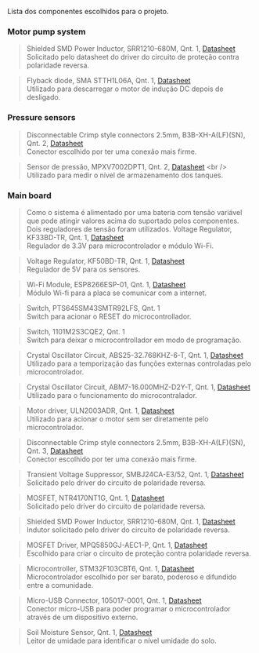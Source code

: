 Lista dos componentes escolhidos para o projeto.

### Motor pump system

> Shielded SMD Power Inductor, SRR1210-680M, Qnt. 1, [Datasheet](https://www.mouser.com/datasheet/2/54/srr1210-1391529.pdf)
> <br />
> Solicitado pelo datasheet do driver do circuito de proteção contra polaridade reversa.

> Flyback diode, SMA STTH1L06A, Qnt. 1, [Datasheet](https://www.mouser.com/datasheet/2/389/cd00002694-1796086.pdf)
> <br />
> Utilizado para descarregar o motor de indução DC depois de desligado.

### Pressure sensors

> Disconnectable Crimp style connectors 2.5mm, B3B-XH-A(LF)(SN), Qnt. 2, [Datasheet](https://www.jst-mfg.com/product/pdf/eng/eXH.pdf)
> <br />
> Conector escolhido por ter uma conexão mais firme.

> Sensor de pressão, MPXV7002DPT1, Qnt. 2, [Datasheet]([https://www.mouser.com/datasheet/2/302/MPXV7002-1127332.pdf](https://www.mouser.com/datasheet/2/302/MPXV7002-1127332.pdf))
> <br />
> Utilizado para medir o nível de armazenamento dos tanques.

### Main board

> Como o sistema é alimentado por uma bateria com tensão variável que pode atingir valores acima do suportado pelos componentes.
> Dois reguladores de tensão foram utilizados.
> Voltage Regulator, KF33BD-TR, Qnt. 1, [Datasheet](https://www.mouser.com/datasheet/2/389/cd00000970-1795532.pdf)
> <br />
> Regulador de 3.3V para microcontrolador e módulo Wi-Fi.

> Voltage Regulator, KF50BD-TR, Qnt. 1, [Datasheet](https://www.mouser.com/datasheet/2/389/cd00000970-1795532.pdf)
> <br />
> Regulador de 5V para os sensores.

> Wi-Fi Module, ESP8266ESP-01, Qnt. 1, [Datasheet](https://cdn-shop.adafruit.com/product-files/2471/0A-ESP8266__Datasheet__EN_v4.3.pdf)
> <br />
> Módulo Wi-fi para a placa se comunicar com a internet.

> Switch, PTS645SM43SMTR92LFS, Qnt. 1
> <br />
> Switch para acionar o RESET do microcontrollador.

> Switch, 1101M2S3CQE2, Qnt. 1
> <br />
> Switch para deixar o microcontrollador em modo de programação.

> Crystal Oscillator Circuit, ABS25-32.768KHZ-6-T, Qnt. 1, [Datasheet](https://www.mouser.com/datasheet/2/3/abs25-35653.pdf)
> <br />
> Utilizado para a temporização das funções externas controladas pelo microcontrolador.

> Crystal Oscillator Circuit, ABM7-16.000MHZ-D2Y-T, Qnt. 1, [Datasheet](https://www.mouser.com/datasheet/2/3/abm7-1775187.pdf)
> <br />
> Utilizado para o funcionamento do microcontralador.

> Motor driver, ULN2003ADR, Qnt. 1, [Datasheet](https://www.st.com/resource/en/datasheet/uln2001.pdf)
> <br />
> Utilizado para acionar o motor sem ser diretamente pelo microcontrolador.

> Disconnectable Crimp style connectors 2.5mm, B3B-XH-A(LF)(SN), Qnt. 3, [Datasheet](https://www.jst-mfg.com/product/pdf/eng/eXH.pdf)
> <br />
> Conector escolhido por ter uma conexão mais firme.

> Transient Voltage Suppressor, SMBJ24CA-E3/52, Qnt. 1, [Datasheet](https://www.mouser.com/datasheet/2/427/smbj-1767804.pdf)
> <br />
> Solicitado pelo driver do circuito de polaridade reversa.

> MOSFET, NTR4170NT1G, Qnt. 1, [Datasheet](https://www.mouser.com/datasheet/2/308/NTR4170N_D-1814380.pdf)
> <br />
> Solicitado pelo driver do circuito de polaridade reversa.

> Shielded SMD Power Inductor, SRR1210-680M, Qnt. 1, [Datasheet](https://www.mouser.com/datasheet/2/54/srr1210-1391529.pdf)
> <br />
> Indutor solicitado pelo driver do circuito de polaridade reversa.

> MOSFET Driver, MPQ5850GJ-AEC1-P, Qnt. 1, [Datasheet](https://www.mouser.com/datasheet/2/277/MPQ5850GJ_AEC1-3011305.pdf)
> <br />
> Escolhido para criar o circuito de proteção contra polaridade reversa.

> Microcontroller, STM32F103CBT6, Qnt. 1, [Datasheet](https://www.mouser.com/datasheet/2/389/cd00161566-1796535.pdf)
> <br />
> Microcontrolador escolhido por ser barato, poderoso e difundido entre a comunidade.

> Micro-USB Connector, 105017-0001, Qnt. 1, [Datasheet](https://www.mouser.com/datasheet/2/276/1/1050170001_IO_CONNECTORS-230168.pdf)
> <br />
> Conector micro-USB para poder programar o microcontrolador através de um dispositivo externo.

> Soil Moisture Sensor, Qnt. 1, [Datasheet](https://www.mouser.com/catalog/specsheets/Crowd%20Supply_06082021_EDUPON-SENLG.pdf)
> <br />
> Leitor de umidade para identificar o nível umidade do solo.
